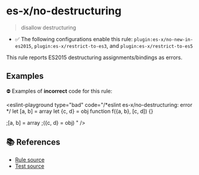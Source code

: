 # es-x/no-destructuring
> disallow destructuring

- ✅ The following configurations enable this rule: `plugin:es-x/no-new-in-es2015`, `plugin:es-x/restrict-to-es3`, and `plugin:es-x/restrict-to-es5`

This rule reports ES2015 destructuring assignments/bindings as errors.

## Examples

⛔ Examples of **incorrect** code for this rule:

<eslint-playground type="bad" code="/*eslint es-x/no-destructuring: error */
let [a, b] = array
let {c, d} = obj
function f({a, b}, [c, d]) {}

;[a, b] = array
;({c, d} = obj)
" />

## 📚 References

- [Rule source](https://github.com/ota-meshi/eslint-plugin-es-x/blob/master/lib/rules/no-destructuring.js)
- [Test source](https://github.com/ota-meshi/eslint-plugin-es-x/blob/master/tests/lib/rules/no-destructuring.js)
